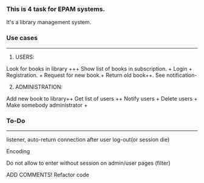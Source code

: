 ### This is 4 task for EPAM systems.

It's a library management system.

### Use cases
-------------------
1) USERS:

Look for books in library +++
Show list of books in subscription. +
Login +
Registration. +
Request for new book.+
Return old book++.
See notification-

2) ADMINISTRATION:

Add new book to library++
Get list of users ++
Notify users +
Delete users +
Make somebody administrator +

### To-Do
------------------
listener, auto-return connection after user log-out(or session die)

Encoding

Do not allow to enter without session on admin/user pages (filter)

ADD COMMENTS!
Refactor code

